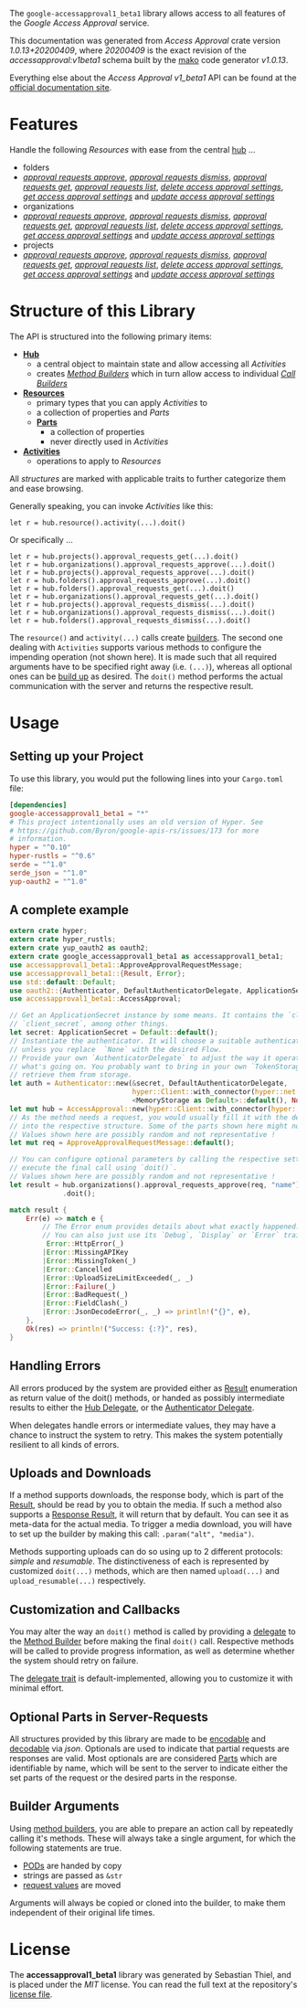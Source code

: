 <!---
DO NOT EDIT !
This file was generated automatically from 'src/mako/api/README.md.mako'
DO NOT EDIT !
-->
The `google-accessapproval1_beta1` library allows access to all features of the *Google Access Approval* service.

This documentation was generated from *Access Approval* crate version *1.0.13+20200409*, where *20200409* is the exact revision of the *accessapproval:v1beta1* schema built by the [mako](http://www.makotemplates.org/) code generator *v1.0.13*.

Everything else about the *Access Approval* *v1_beta1* API can be found at the
[official documentation site](https://cloud.google.com/access-approval/docs).
# Features

Handle the following *Resources* with ease from the central [hub](https://docs.rs/google-accessapproval1_beta1/1.0.13+20200409/google_accessapproval1_beta1/struct.AccessApproval.html) ... 

* folders
 * [*approval requests approve*](https://docs.rs/google-accessapproval1_beta1/1.0.13+20200409/google_accessapproval1_beta1/struct.FolderApprovalRequestApproveCall.html), [*approval requests dismiss*](https://docs.rs/google-accessapproval1_beta1/1.0.13+20200409/google_accessapproval1_beta1/struct.FolderApprovalRequestDismisCall.html), [*approval requests get*](https://docs.rs/google-accessapproval1_beta1/1.0.13+20200409/google_accessapproval1_beta1/struct.FolderApprovalRequestGetCall.html), [*approval requests list*](https://docs.rs/google-accessapproval1_beta1/1.0.13+20200409/google_accessapproval1_beta1/struct.FolderApprovalRequestListCall.html), [*delete access approval settings*](https://docs.rs/google-accessapproval1_beta1/1.0.13+20200409/google_accessapproval1_beta1/struct.FolderDeleteAccessApprovalSettingCall.html), [*get access approval settings*](https://docs.rs/google-accessapproval1_beta1/1.0.13+20200409/google_accessapproval1_beta1/struct.FolderGetAccessApprovalSettingCall.html) and [*update access approval settings*](https://docs.rs/google-accessapproval1_beta1/1.0.13+20200409/google_accessapproval1_beta1/struct.FolderUpdateAccessApprovalSettingCall.html)
* organizations
 * [*approval requests approve*](https://docs.rs/google-accessapproval1_beta1/1.0.13+20200409/google_accessapproval1_beta1/struct.OrganizationApprovalRequestApproveCall.html), [*approval requests dismiss*](https://docs.rs/google-accessapproval1_beta1/1.0.13+20200409/google_accessapproval1_beta1/struct.OrganizationApprovalRequestDismisCall.html), [*approval requests get*](https://docs.rs/google-accessapproval1_beta1/1.0.13+20200409/google_accessapproval1_beta1/struct.OrganizationApprovalRequestGetCall.html), [*approval requests list*](https://docs.rs/google-accessapproval1_beta1/1.0.13+20200409/google_accessapproval1_beta1/struct.OrganizationApprovalRequestListCall.html), [*delete access approval settings*](https://docs.rs/google-accessapproval1_beta1/1.0.13+20200409/google_accessapproval1_beta1/struct.OrganizationDeleteAccessApprovalSettingCall.html), [*get access approval settings*](https://docs.rs/google-accessapproval1_beta1/1.0.13+20200409/google_accessapproval1_beta1/struct.OrganizationGetAccessApprovalSettingCall.html) and [*update access approval settings*](https://docs.rs/google-accessapproval1_beta1/1.0.13+20200409/google_accessapproval1_beta1/struct.OrganizationUpdateAccessApprovalSettingCall.html)
* projects
 * [*approval requests approve*](https://docs.rs/google-accessapproval1_beta1/1.0.13+20200409/google_accessapproval1_beta1/struct.ProjectApprovalRequestApproveCall.html), [*approval requests dismiss*](https://docs.rs/google-accessapproval1_beta1/1.0.13+20200409/google_accessapproval1_beta1/struct.ProjectApprovalRequestDismisCall.html), [*approval requests get*](https://docs.rs/google-accessapproval1_beta1/1.0.13+20200409/google_accessapproval1_beta1/struct.ProjectApprovalRequestGetCall.html), [*approval requests list*](https://docs.rs/google-accessapproval1_beta1/1.0.13+20200409/google_accessapproval1_beta1/struct.ProjectApprovalRequestListCall.html), [*delete access approval settings*](https://docs.rs/google-accessapproval1_beta1/1.0.13+20200409/google_accessapproval1_beta1/struct.ProjectDeleteAccessApprovalSettingCall.html), [*get access approval settings*](https://docs.rs/google-accessapproval1_beta1/1.0.13+20200409/google_accessapproval1_beta1/struct.ProjectGetAccessApprovalSettingCall.html) and [*update access approval settings*](https://docs.rs/google-accessapproval1_beta1/1.0.13+20200409/google_accessapproval1_beta1/struct.ProjectUpdateAccessApprovalSettingCall.html)




# Structure of this Library

The API is structured into the following primary items:

* **[Hub](https://docs.rs/google-accessapproval1_beta1/1.0.13+20200409/google_accessapproval1_beta1/struct.AccessApproval.html)**
    * a central object to maintain state and allow accessing all *Activities*
    * creates [*Method Builders*](https://docs.rs/google-accessapproval1_beta1/1.0.13+20200409/google_accessapproval1_beta1/trait.MethodsBuilder.html) which in turn
      allow access to individual [*Call Builders*](https://docs.rs/google-accessapproval1_beta1/1.0.13+20200409/google_accessapproval1_beta1/trait.CallBuilder.html)
* **[Resources](https://docs.rs/google-accessapproval1_beta1/1.0.13+20200409/google_accessapproval1_beta1/trait.Resource.html)**
    * primary types that you can apply *Activities* to
    * a collection of properties and *Parts*
    * **[Parts](https://docs.rs/google-accessapproval1_beta1/1.0.13+20200409/google_accessapproval1_beta1/trait.Part.html)**
        * a collection of properties
        * never directly used in *Activities*
* **[Activities](https://docs.rs/google-accessapproval1_beta1/1.0.13+20200409/google_accessapproval1_beta1/trait.CallBuilder.html)**
    * operations to apply to *Resources*

All *structures* are marked with applicable traits to further categorize them and ease browsing.

Generally speaking, you can invoke *Activities* like this:

```Rust,ignore
let r = hub.resource().activity(...).doit()
```

Or specifically ...

```ignore
let r = hub.projects().approval_requests_get(...).doit()
let r = hub.organizations().approval_requests_approve(...).doit()
let r = hub.projects().approval_requests_approve(...).doit()
let r = hub.folders().approval_requests_approve(...).doit()
let r = hub.folders().approval_requests_get(...).doit()
let r = hub.organizations().approval_requests_get(...).doit()
let r = hub.projects().approval_requests_dismiss(...).doit()
let r = hub.organizations().approval_requests_dismiss(...).doit()
let r = hub.folders().approval_requests_dismiss(...).doit()
```

The `resource()` and `activity(...)` calls create [builders][builder-pattern]. The second one dealing with `Activities` 
supports various methods to configure the impending operation (not shown here). It is made such that all required arguments have to be 
specified right away (i.e. `(...)`), whereas all optional ones can be [build up][builder-pattern] as desired.
The `doit()` method performs the actual communication with the server and returns the respective result.

# Usage

## Setting up your Project

To use this library, you would put the following lines into your `Cargo.toml` file:

```toml
[dependencies]
google-accessapproval1_beta1 = "*"
# This project intentionally uses an old version of Hyper. See
# https://github.com/Byron/google-apis-rs/issues/173 for more
# information.
hyper = "^0.10"
hyper-rustls = "^0.6"
serde = "^1.0"
serde_json = "^1.0"
yup-oauth2 = "^1.0"
```

## A complete example

```Rust
extern crate hyper;
extern crate hyper_rustls;
extern crate yup_oauth2 as oauth2;
extern crate google_accessapproval1_beta1 as accessapproval1_beta1;
use accessapproval1_beta1::ApproveApprovalRequestMessage;
use accessapproval1_beta1::{Result, Error};
use std::default::Default;
use oauth2::{Authenticator, DefaultAuthenticatorDelegate, ApplicationSecret, MemoryStorage};
use accessapproval1_beta1::AccessApproval;

// Get an ApplicationSecret instance by some means. It contains the `client_id` and 
// `client_secret`, among other things.
let secret: ApplicationSecret = Default::default();
// Instantiate the authenticator. It will choose a suitable authentication flow for you, 
// unless you replace  `None` with the desired Flow.
// Provide your own `AuthenticatorDelegate` to adjust the way it operates and get feedback about 
// what's going on. You probably want to bring in your own `TokenStorage` to persist tokens and
// retrieve them from storage.
let auth = Authenticator::new(&secret, DefaultAuthenticatorDelegate,
                              hyper::Client::with_connector(hyper::net::HttpsConnector::new(hyper_rustls::TlsClient::new())),
                              <MemoryStorage as Default>::default(), None);
let mut hub = AccessApproval::new(hyper::Client::with_connector(hyper::net::HttpsConnector::new(hyper_rustls::TlsClient::new())), auth);
// As the method needs a request, you would usually fill it with the desired information
// into the respective structure. Some of the parts shown here might not be applicable !
// Values shown here are possibly random and not representative !
let mut req = ApproveApprovalRequestMessage::default();

// You can configure optional parameters by calling the respective setters at will, and
// execute the final call using `doit()`.
// Values shown here are possibly random and not representative !
let result = hub.organizations().approval_requests_approve(req, "name")
             .doit();

match result {
    Err(e) => match e {
        // The Error enum provides details about what exactly happened.
        // You can also just use its `Debug`, `Display` or `Error` traits
         Error::HttpError(_)
        |Error::MissingAPIKey
        |Error::MissingToken(_)
        |Error::Cancelled
        |Error::UploadSizeLimitExceeded(_, _)
        |Error::Failure(_)
        |Error::BadRequest(_)
        |Error::FieldClash(_)
        |Error::JsonDecodeError(_, _) => println!("{}", e),
    },
    Ok(res) => println!("Success: {:?}", res),
}

```
## Handling Errors

All errors produced by the system are provided either as [Result](https://docs.rs/google-accessapproval1_beta1/1.0.13+20200409/google_accessapproval1_beta1/enum.Result.html) enumeration as return value of 
the doit() methods, or handed as possibly intermediate results to either the 
[Hub Delegate](https://docs.rs/google-accessapproval1_beta1/1.0.13+20200409/google_accessapproval1_beta1/trait.Delegate.html), or the [Authenticator Delegate](https://docs.rs/yup-oauth2/*/yup_oauth2/trait.AuthenticatorDelegate.html).

When delegates handle errors or intermediate values, they may have a chance to instruct the system to retry. This 
makes the system potentially resilient to all kinds of errors.

## Uploads and Downloads
If a method supports downloads, the response body, which is part of the [Result](https://docs.rs/google-accessapproval1_beta1/1.0.13+20200409/google_accessapproval1_beta1/enum.Result.html), should be
read by you to obtain the media.
If such a method also supports a [Response Result](https://docs.rs/google-accessapproval1_beta1/1.0.13+20200409/google_accessapproval1_beta1/trait.ResponseResult.html), it will return that by default.
You can see it as meta-data for the actual media. To trigger a media download, you will have to set up the builder by making
this call: `.param("alt", "media")`.

Methods supporting uploads can do so using up to 2 different protocols: 
*simple* and *resumable*. The distinctiveness of each is represented by customized 
`doit(...)` methods, which are then named `upload(...)` and `upload_resumable(...)` respectively.

## Customization and Callbacks

You may alter the way an `doit()` method is called by providing a [delegate](https://docs.rs/google-accessapproval1_beta1/1.0.13+20200409/google_accessapproval1_beta1/trait.Delegate.html) to the 
[Method Builder](https://docs.rs/google-accessapproval1_beta1/1.0.13+20200409/google_accessapproval1_beta1/trait.CallBuilder.html) before making the final `doit()` call. 
Respective methods will be called to provide progress information, as well as determine whether the system should 
retry on failure.

The [delegate trait](https://docs.rs/google-accessapproval1_beta1/1.0.13+20200409/google_accessapproval1_beta1/trait.Delegate.html) is default-implemented, allowing you to customize it with minimal effort.

## Optional Parts in Server-Requests

All structures provided by this library are made to be [encodable](https://docs.rs/google-accessapproval1_beta1/1.0.13+20200409/google_accessapproval1_beta1/trait.RequestValue.html) and 
[decodable](https://docs.rs/google-accessapproval1_beta1/1.0.13+20200409/google_accessapproval1_beta1/trait.ResponseResult.html) via *json*. Optionals are used to indicate that partial requests are responses 
are valid.
Most optionals are are considered [Parts](https://docs.rs/google-accessapproval1_beta1/1.0.13+20200409/google_accessapproval1_beta1/trait.Part.html) which are identifiable by name, which will be sent to 
the server to indicate either the set parts of the request or the desired parts in the response.

## Builder Arguments

Using [method builders](https://docs.rs/google-accessapproval1_beta1/1.0.13+20200409/google_accessapproval1_beta1/trait.CallBuilder.html), you are able to prepare an action call by repeatedly calling it's methods.
These will always take a single argument, for which the following statements are true.

* [PODs][wiki-pod] are handed by copy
* strings are passed as `&str`
* [request values](https://docs.rs/google-accessapproval1_beta1/1.0.13+20200409/google_accessapproval1_beta1/trait.RequestValue.html) are moved

Arguments will always be copied or cloned into the builder, to make them independent of their original life times.

[wiki-pod]: http://en.wikipedia.org/wiki/Plain_old_data_structure
[builder-pattern]: http://en.wikipedia.org/wiki/Builder_pattern
[google-go-api]: https://github.com/google/google-api-go-client

# License
The **accessapproval1_beta1** library was generated by Sebastian Thiel, and is placed 
under the *MIT* license.
You can read the full text at the repository's [license file][repo-license].

[repo-license]: https://github.com/Byron/google-apis-rsblob/master/LICENSE.md
